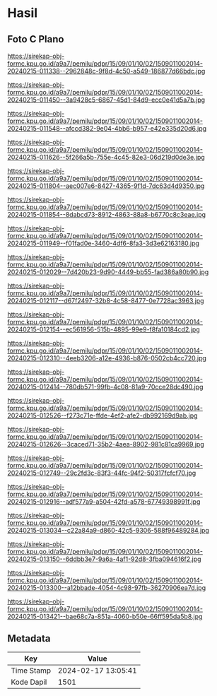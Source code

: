 # Hasil

## Foto C Plano

https://sirekap-obj-formc.kpu.go.id/a9a7/pemilu/pdpr/15/09/01/10/02/1509011002014-20240215-011338--2962848c-9f8d-4c50-a549-186877d66bdc.jpg

https://sirekap-obj-formc.kpu.go.id/a9a7/pemilu/pdpr/15/09/01/10/02/1509011002014-20240215-011450--3a9428c5-6867-45d1-84d9-ecc0e41d5a7b.jpg

https://sirekap-obj-formc.kpu.go.id/a9a7/pemilu/pdpr/15/09/01/10/02/1509011002014-20240215-011548--afccd382-9e04-4bb6-b957-e42e335d20d6.jpg

https://sirekap-obj-formc.kpu.go.id/a9a7/pemilu/pdpr/15/09/01/10/02/1509011002014-20240215-011626--5f266a5b-755e-4c45-82e3-06d219d0de3e.jpg

https://sirekap-obj-formc.kpu.go.id/a9a7/pemilu/pdpr/15/09/01/10/02/1509011002014-20240215-011804--aec007e6-8427-4365-9f1d-7dc63d4d9350.jpg

https://sirekap-obj-formc.kpu.go.id/a9a7/pemilu/pdpr/15/09/01/10/02/1509011002014-20240215-011854--8dabcd73-8912-4863-88a8-b6770c8c3eae.jpg

https://sirekap-obj-formc.kpu.go.id/a9a7/pemilu/pdpr/15/09/01/10/02/1509011002014-20240215-011949--f01fad0e-3460-4df6-8fa3-3d3e62163180.jpg

https://sirekap-obj-formc.kpu.go.id/a9a7/pemilu/pdpr/15/09/01/10/02/1509011002014-20240215-012029--7d420b23-9d90-4449-bb55-fad386a80b90.jpg

https://sirekap-obj-formc.kpu.go.id/a9a7/pemilu/pdpr/15/09/01/10/02/1509011002014-20240215-012117--d67f2497-32b8-4c58-8477-0e7728ac3963.jpg

https://sirekap-obj-formc.kpu.go.id/a9a7/pemilu/pdpr/15/09/01/10/02/1509011002014-20240215-012154--ec561956-515b-4895-99e9-f8fa10184cd2.jpg

https://sirekap-obj-formc.kpu.go.id/a9a7/pemilu/pdpr/15/09/01/10/02/1509011002014-20240215-012310--4eeb3206-a12e-4936-b876-0502cb4cc720.jpg

https://sirekap-obj-formc.kpu.go.id/a9a7/pemilu/pdpr/15/09/01/10/02/1509011002014-20240215-012414--780db571-99fb-4c08-81a9-70cce28dc490.jpg

https://sirekap-obj-formc.kpu.go.id/a9a7/pemilu/pdpr/15/09/01/10/02/1509011002014-20240215-012526--f273c71e-ffde-4ef2-afe2-db992169d9ab.jpg

https://sirekap-obj-formc.kpu.go.id/a9a7/pemilu/pdpr/15/09/01/10/02/1509011002014-20240215-012626--3caced71-35b2-4aea-8902-981c81ca9969.jpg

https://sirekap-obj-formc.kpu.go.id/a9a7/pemilu/pdpr/15/09/01/10/02/1509011002014-20240215-012749--29c2fd3c-83f3-44fc-94f2-50317fcfcf70.jpg

https://sirekap-obj-formc.kpu.go.id/a9a7/pemilu/pdpr/15/09/01/10/02/1509011002014-20240215-012916--adf577a9-a504-42fd-a578-67749398991f.jpg

https://sirekap-obj-formc.kpu.go.id/a9a7/pemilu/pdpr/15/09/01/10/02/1509011002014-20240215-013034--c22a84a9-d860-42c5-9306-588f96489284.jpg

https://sirekap-obj-formc.kpu.go.id/a9a7/pemilu/pdpr/15/09/01/10/02/1509011002014-20240215-013150--6ddbb3e7-9a6a-4af1-92d8-3fba094616f2.jpg

https://sirekap-obj-formc.kpu.go.id/a9a7/pemilu/pdpr/15/09/01/10/02/1509011002014-20240215-013300--a12bbade-4054-4c98-97fb-36270906ea7d.jpg

https://sirekap-obj-formc.kpu.go.id/a9a7/pemilu/pdpr/15/09/01/10/02/1509011002014-20240215-013421--bae68c7a-851a-4060-b50e-66ff595da5b8.jpg


## Metadata

| Key        | Value               |
| ---------- | ------------------- |
| Time Stamp | 2024-02-17 13:05:41 |
| Kode Dapil | 1501                |



